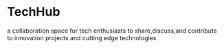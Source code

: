 # TechHub
a collaboration space for tech enthusiasts to share,discuss,and contribute to innovation projects and cutting edge technologies
